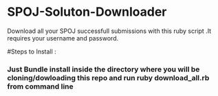 # SPOJ-Soluton-Downloader
Download all your SPOJ successfull submissions with this ruby script .It requires your username and password.


#Steps to Install :
  ### Just Bundle install inside the directory where you will be cloning/dowloading this repo and run ruby download_all.rb from command line
  
  
